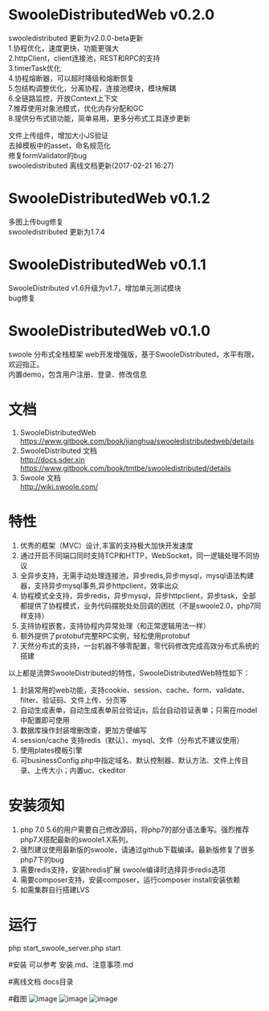 # SwooleDistributedWeb v0.2.0
swooledistributed 更新为v2.0.0-beta更新  
1.协程优化，速度更快，功能更强大  
2.httpClient，client连接池，REST和RPC的支持  
3.timerTask优化  
4.协程熔断器，可以超时降级和熔断恢复  
5.包结构调整优化，分离协程，连接池模块，模块解耦  
6.全链路监控，开放Context上下文  
7.推荐使用对象池模式，优化内存分配和GC  
8.提供分布式锁功能，简单易用，更多分布式工具逐步更新  

文件上传组件，增加大小JS验证  
去掉模板中的asset，命名规范化  
修复formValidator的bug  
swooledistributed 离线文档更新(2017-02-21 16:27)
# SwooleDistributedWeb v0.1.2
多图上传bug修复   
swooledistributed 更新为1.7.4
# SwooleDistributedWeb v0.1.1
SwooleDistributed v1.6升级为v1.7，增加单元测试模块  
bug修复
# SwooleDistributedWeb v0.1.0
swoole 分布式全栈框架 web开发增强版，基于SwooleDistributed，水平有限，欢迎指正。  
内置demo，包含用户注册、登录、修改信息

# 文档
1. SwooleDistributedWeb  
 https://www.gitbook.com/book/jianghua/swooledistributedweb/details
2. SwooleDistributed 文档  
 http://docs.sder.xin  
 https://www.gitbook.com/book/tmtbe/swooledistributed/details
3. Swoole 文档  
 http://wiki.swoole.com/

# 特性  
1. 优秀的框架（MVC）设计,丰富的支持极大加快开发速度  
2. 通过开启不同端口同时支持TCP和HTTP，WebSocket，同一逻辑处理不同协议  
3. 全异步支持，无需手动处理连接池，异步redis,异步mysql，mysql语法构建器，支持异步mysql事务,异步httpclient，效率出众  
4. 协程模式全支持，异步redis，异步mysql，异步httpclient，异步task，全部都提供了协程模式，业务代码摆脱处处回调的困扰（不是swoole2.0，php7同样支持）  
5. 支持协程嵌套，支持协程内异常处理（和正常逻辑用法一样）  
6. 额外提供了protobuf完整RPC实例，轻松使用protobuf  
7. 天然分布式的支持，一台机器不够零配置，零代码修改完成高效分布式系统的搭建  
  
以上都是流弊SwooleDistributed的特性，SwooleDistributedWeb特性如下：  
1. 封装常用的web功能，支持cookie、session、cache、form、validate、filter、验证码、文件上传、分页等  
2. 自动生成表单，自动生成表单前台验证js，后台自动验证表单；只需在model中配置即可使用  
3. 数据库操作封装增删改查，更加方便编写  
4. session/cache 支持redis（默认）、mysql、文件（分布式不建议使用）  
5. 使用plates模板引擎  
6. 可businessConfig.php中指定域名、默认控制器、默认方法、文件上传目录、上传大小；内置uc、ckeditor  

# 安装须知
1. php 7.0  5.6的用户需要自己修改源码，将php7的部分语法重写。强烈推荐php7.X搭配最新的swoole1.X系列。
2. 强烈建议使用最新版的swoole，请通过github下载编译。最新版修复了很多php7下的bug  
3. 需要redis支持，安装hredis扩展  swoole编译时选择异步redis选项  
4. 需要composer支持，安装composer，运行composer install安装依赖  
5. 如需集群自行搭建LVS  

# 运行
php start_swoole_server.php start  

#安装
可以参考  安装.md、注意事项.md

#离线文档
docs目录

#截图
![image](https://github.com/jianghua/SwooleDistributedWeb/blob/master/screenshots/login.jpg)
![image](https://github.com/jianghua/SwooleDistributedWeb/blob/master/screenshots/reg.png)
![image](https://github.com/jianghua/SwooleDistributedWeb/blob/master/screenshots/profile.jpg)